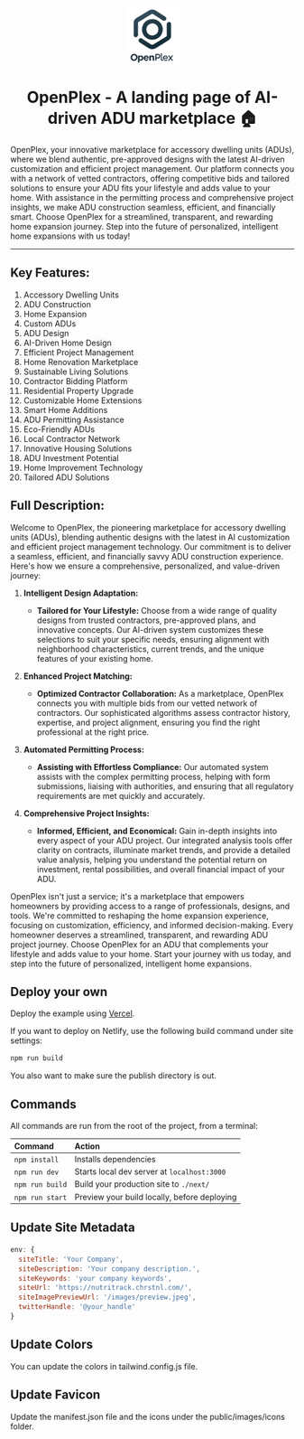 <div align="center">
  <img alt="OpenPlex logo" src="/public//openplex-logo.png" width="100" />
</div>

<h1 align="center">
  OpenPlex - A landing page of AI-driven ADU marketplace 🏠
</h1>

OpenPlex, your innovative marketplace for accessory dwelling units (ADUs), where we blend authentic, pre-approved designs with the latest AI-driven customization and efficient project management. Our platform connects you with a network of vetted contractors, offering competitive bids and tailored solutions to ensure your ADU fits your lifestyle and adds value to your home. With assistance in the permitting process and comprehensive project insights, we make ADU construction seamless, efficient, and financially smart. Choose OpenPlex for a streamlined, transparent, and rewarding home expansion journey. Step into the future of personalized, intelligent home expansions with us today!

<hr>

## Key Features:

1. Accessory Dwelling Units
2. ADU Construction
3. Home Expansion
4. Custom ADUs
5. ADU Design
6. AI-Driven Home Design
7. Efficient Project Management
8. Home Renovation Marketplace
9. Sustainable Living Solutions
10. Contractor Bidding Platform
11. Residential Property Upgrade
12. Customizable Home Extensions
13. Smart Home Additions
14. ADU Permitting Assistance
15. Eco-Friendly ADUs
16. Local Contractor Network
17. Innovative Housing Solutions
18. ADU Investment Potential
19. Home Improvement Technology
20. Tailored ADU Solutions

## Full Description:

Welcome to OpenPlex, the pioneering marketplace for accessory dwelling units (ADUs), blending authentic designs with the latest in AI customization and efficient project management technology. Our commitment is to deliver a seamless, efficient, and financially savvy ADU construction experience. Here's how we ensure a comprehensive, personalized, and value-driven journey:

1. **Intelligent Design Adaptation:**

    - **Tailored for Your Lifestyle:** Choose from a wide range of quality designs from trusted contractors, pre-approved plans, and innovative concepts. Our AI-driven system customizes these selections to suit your specific needs, ensuring alignment with neighborhood characteristics, current trends, and the unique features of your existing home.

2. **Enhanced Project Matching:**

    - **Optimized Contractor Collaboration:** As a marketplace, OpenPlex connects you with multiple bids from our vetted network of contractors. Our sophisticated algorithms assess contractor history, expertise, and project alignment, ensuring you find the right professional at the right price.

3. **Automated Permitting Process:**

    - **Assisting with Effortless Compliance:** Our automated system assists with the complex permitting process, helping with form submissions, liaising with authorities, and ensuring that all regulatory requirements are met quickly and accurately.

4. **Comprehensive Project Insights:**
    - **Informed, Efficient, and Economical:** Gain in-depth insights into every aspect of your ADU project. Our integrated analysis tools offer clarity on contracts, illuminate market trends, and provide a detailed value analysis, helping you understand the potential return on investment, rental possibilities, and overall financial impact of your ADU.

OpenPlex isn't just a service; it's a marketplace that empowers homeowners by providing access to a range of professionals, designs, and tools. We're committed to reshaping the home expansion experience, focusing on customization, efficiency, and informed decision-making. Every homeowner deserves a streamlined, transparent, and rewarding ADU project journey. Choose OpenPlex for an ADU that complements your lifestyle and adds value to your home. Start your journey with us today, and step into the future of personalized, intelligent home expansions.

## Deploy your own

Deploy the example using [Vercel](https://vercel.com?utm_source=github&utm_medium=readme&utm_campaign=next-example).

If you want to deploy on Netlify, use the following build command under site settings:

```bash
npm run build
```

You also want to make sure the publish directory is out.

## Commands

All commands are run from the root of the project, from a terminal:

| Command         | Action                                       |
| :-------------- | :------------------------------------------- |
| `npm install`   | Installs dependencies                        |
| `npm run dev`   | Starts local dev server at `localhost:3000`  |
| `npm run build` | Build your production site to `./next/`      |
| `npm run start` | Preview your build locally, before deploying |

## Update Site Metadata

```js
env: {
  siteTitle: 'Your Company',
  siteDescription: 'Your company description.',
  siteKeywords: 'your company keywords',
  siteUrl: 'https://nutritrack.chrstnl.com/',
  siteImagePreviewUrl: '/images/preview.jpeg',
  twitterHandle: '@your_handle'
}
```

## Update Colors

You can update the colors in tailwind.config.js file.

## Update Favicon

Update the manifest.json file and the icons under the public/images/icons folder.
